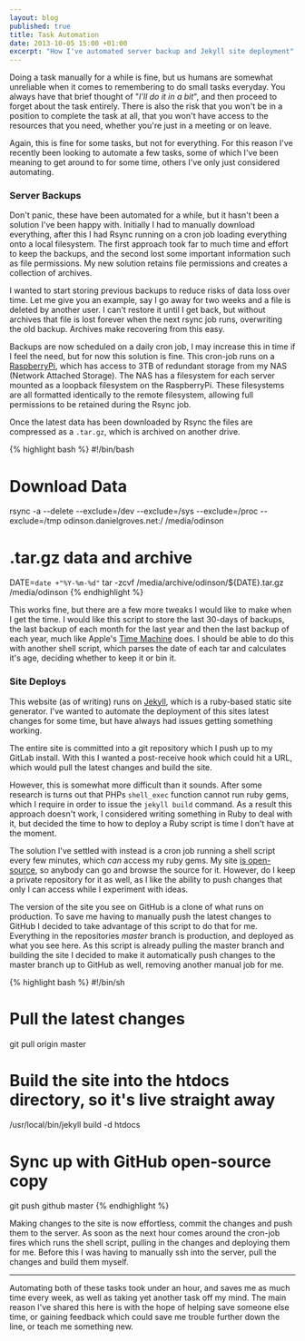 ```yaml
---
layout: blog
published: true
title: Task Automation
date: 2013-10-05 15:00 +01:00
excerpt: "How I've automated server backup and Jekyll site deployment"
---
```


Doing a task manually for a while is fine, but us humans are somewhat unreliable when it comes to remembering to do small tasks everyday. You always have that brief thought of "*I'll do it in a bit*", and then proceed to forget about the task entirely. There is also the risk that you won't be in a position to complete the task at all, that you won't have access to the resources that you need, whether you're just in a meeting or on leave. 

Again, this is fine for some tasks, but not for everything. For this reason I've recently been looking to automate a few tasks, some of which I've been meaning to get around to for some time, others I've only just considered automating. 

### Server Backups

Don't panic, these have been automated for a while, but it hasn't been a solution I've been happy with. Initially I had to manually download everything, after this I had Rsync running on a cron job loading everything onto a local filesystem. The first approach took far to much time and effort to keep the backups, and the second lost some important information such as file permissions. My new solution retains file permissions and creates a collection of archives. 

I wanted to start storing previous backups to reduce risks of data loss over time. Let me give you an example, say I go away for two weeks and a file is deleted by another user. I can't restore it until I get back, but without archives that file is lost forever when the next rsync job runs, overwriting the old backup. Archives make recovering from this easy. 

Backups are now scheduled on a daily cron job, I may increase this in time if I feel the need, but for now this solution is fine. This cron-job runs on a [RaspberryPi][rpi], which has access to 3TB of redundant storage from my NAS (Network Attached Storage). The NAS has a filesystem for each server mounted as a loopback filesystem on the RaspberryPi. These filesystems are all formatted identically to the remote filesystem, allowing full permissions to be retained during the Rsync job. 

Once the latest data has been downloaded by Rsync the files are compressed as a `.tar.gz`, which is archived on another drive. 

{% highlight bash %}
#!/bin/bash

# Download Data
rsync -a --delete --exclude=/dev --exclude=/sys --exclude=/proc --exclude=/tmp odinson.danielgroves.net:/ /media/odinson

# .tar.gz data and archive
DATE=`date +"%Y-%m-%d"`
tar -zcvf /media/archive/odinson/${DATE}.tar.gz /media/odinson
{% endhighlight %}

This works fine, but there are a few more tweaks I would like to make when I get the time. I would like this script to store the last 30-days of backups, the last backup of each month for the last year and then the last backup of each year, much like Apple's [Time Machine][tm] does. I should be able to do this with another shell script, which parses the date of each tar and calculates it's age, deciding whether to keep it or bin it. 

### Site Deploys

This website (as of writing) runs on [Jekyll][jekyll], which is a ruby-based static site generator. I've wanted to automate the deployment of this sites latest changes for some time, but have always had issues getting something working. 

The entire site is committed into a git repository which I push up to my GitLab install. With this I wanted a post-receive hook which could hit a URL, which would pull the latest changes and build the site. 

However, this is somewhat more difficult than it sounds. After some research is turns out that PHPs `shell_exec` function cannot run ruby gems, which I require in order to issue the `jekyll build` command. As a result this approach doesn't work, I considered writing something in Ruby to deal with it, but decided the time to how to deploy a Ruby script is time I don't have at the moment. 

The solution I've settled with instead is a cron job running a shell script every few minutes, which *can* access my ruby gems. My site [is open-source][os-site], so anybody can go and browse the source for it. However, do I keep a private repository for it as well, as I like the ability to push changes that only I can access while I experiment with ideas. 

The version of the site you see on GitHub is a clone of what runs on production. To save me having to manually push the latest changes to GitHub I decided to take advantage of this script to do that for me. Everything in the repositories *master* branch is production, and deployed as what you see here. As this script is already pulling the master branch and building the site I decided to make it automatically push changes to the master branch up to GitHub as well, removing another manual job for me. 

{% highlight bash %}
#!/bin/sh

# Pull the latest changes
git pull origin master

# Build the site into the htdocs directory, so it's live straight away
/usr/local/bin/jekyll build -d htdocs

# Sync up with GitHub open-source copy
git push github master
{% endhighlight %}

Making changes to the site is now effortless, commit the changes and push them to the server. As soon as the next hour comes around the cron-job fires which runs the shell script, pulling in the changes and deploying them for me. Before this I was having to manually ssh into the server, pull the changes and build them myself. 

---

Automating both of these tasks took under an hour, and saves me as much time every week, as well as taking yet another task off my mind. The main reason I've shared this here is with the hope of helping save someone else time, or gaining feedback which could save me trouble further down the line, or teach me something new. 

[rpi]: http://www.raspberrypi.org "RaspberryPi $25 computer"
[tm]: http://support.apple.com/kb/HT1427?viewlocale=en_US&locale=en_US "Time Machine Mac backup utility"
[jekyll]: http://jekyllrb.com "Jekyll static site generator"
[os-site]: https://github.com/danielgroves/danielgroves.net "Open-source versions of this site"